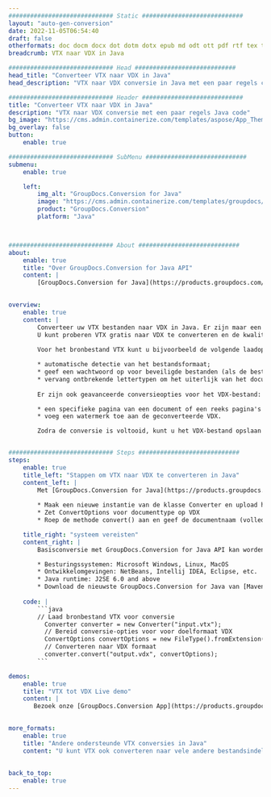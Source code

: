 ```yaml
---
############################# Static ############################
layout: "auto-gen-conversion"
date: 2022-11-05T06:54:40
draft: false
otherformats: doc docm docx dot dotm dotx epub md odt ott pdf rtf tex txt vdx vsdm vsdx vssm vssx vstm vstx vsx vtx xps
breadcrumb: VTX naar VDX in Java

############################# Head ############################
head_title: "Converteer VTX naar VDX in Java"
head_description: "VTX naar VDX conversie in Java met een paar regels code. Converteer meer dan 160 bestandsindelingen met de GroupDocs-documentconversie-API voor Java"

############################# Header ############################
title: "Converteer VTX naar VDX in Java"
description: "VTX naar VDX conversie met een paar regels Java code"
bg_image: "https://cms.admin.containerize.com/templates/aspose/App_Themes/V3/images/bg/header1.png"
bg_overlay: false
button:
    enable: true

############################# SubMenu ############################
submenu:
    enable: true

    left:
        img_alt: "GroupDocs.Conversion for Java"
        image: "https://cms.admin.containerize.com/templates/groupdocs/images/product-logos/90x90-noborder/groupdocs-conversion-java.png"
        product: "GroupDocs.Conversion"
        platform: "Java"



############################# About ############################
about:
    enable: true
    title: "Over GroupDocs.Conversion for Java API"
    content: |
        [GroupDocs.Conversion for Java](https://products.groupdocs.com/conversion/java/) is een geavanceerde conversie-API voor bestandsindelingen voor het converteren tussen populaire afbeeldings- en documentindelingen zoals Microsoft Office, OpenDocument, PDF, HTML, e-mail, CAD. en nog veel meer met slechts een paar regels code. De native API detecteert automatisch de formaten van de originele documenten en biedt veel opties voor het aanpassen van de geconverteerde documenten. Naast de functie om informatie uit een document te extraheren, ondersteunt het standaard ook het cachen van de conversieresultaten naar de lokale schijf. Elk type cacheopslag kan echter worden ondersteund door de juiste interfaces te implementeren - Amazon S3, Dropbox, Google Drive, Windows Azure, Reddis of andere.
    

overview:
    enable: true
    content: |
        Converteer uw VTX bestanden naar VDX in Java. Er zijn maar een paar regels Java code nodig op elk platform naar keuze, zoals Windows, Linux, macOS.
        U kunt proberen VTX gratis naar VDX te converteren en de kwaliteit van de conversieresultaten te evalueren. Naast eenvoudige scripts voor bestandsconversie, kunt u meer geavanceerde opties proberen voor het laden van het VTX-bronbestand en het opslaan van de VDX-uitvoer. 
        
        Voor het bronbestand VTX kunt u bijvoorbeeld de volgende laadopties gebruiken:

        * automatische detectie van het bestandsformaat;
        * geef een wachtwoord op voor beveiligde bestanden (als de bestandsindeling dit ondersteunt);
        * vervang ontbrekende lettertypen om het uiterlijk van het document te behouden.
        
        Er zijn ook geavanceerde conversieopties voor het VDX-bestand:

        * een specifieke pagina van een document of een reeks pagina's converteren;
        * voeg een watermerk toe aan de geconverteerde VDX.

        Zodra de conversie is voltooid, kunt u het VDX-bestand opslaan in uw lokale bestandspad of in opslag van derden, zoals FTP, Amazon S3, Google Drive, Dropbox enz. Let op - om VTX te converteren tot VDX, hoeft u geen extra software te installeren, zoals MS Office, Open Office, Adobe Acrobat Reader etc.


############################# Steps ############################
steps:
    enable: true
    title_left: "Stappen om VTX naar VDX te converteren in Java"
    content_left: |
        Met [GroupDocs.Conversion for Java](https://products.groupdocs.com/conversion/java/) kunnen ontwikkelaars het VTX-bestand eenvoudig converteren naar VDX met een paar regels code.
        
        * Maak een nieuwe instantie van de klasse Converter en upload het bestand VTX met het volledige pad
        * Zet ConvertOptions voor documenttype op VDX
        * Roep de methode convert() aan en geef de documentnaam (volledig pad) en formaat (VDX) door als parameter

    title_right: "systeem vereisten"
    content_right: |
        Basisconversie met GroupDocs.Conversion for Java API kan worden gedaan met slechts een paar regels code. Onze API's worden ondersteund op alle belangrijke platforms en besturingssystemen. Voordat u de onderstaande code uitvoert, moet u ervoor zorgen dat de volgende vereisten op uw systeem zijn geïnstalleerd.

        * Besturingssystemen: Microsoft Windows, Linux, MacOS
        * Ontwikkelomgevingen: NetBeans, Intellij IDEA, Eclipse, etc.
        * Java runtime: J2SE 6.0 and above
        * Download de nieuwste GroupDocs.Conversion for Java van [Maven](https://repository.groupdocs.com/webapp/#/artifacts/browse/tree/General/repo/com/groupdocs/groupdocs-conversion)
         
    code: |
        ```java    
        // Laad bronbestand VTX voor conversie
          Converter converter = new Converter("input.vtx");
          // Bereid conversie-opties voor voor doelformaat VDX
          ConvertOptions convertOptions = new FileType().fromExtension("vdx").getConvertOptions();
          // Converteren naar VDX formaat
          converter.convert("output.vdx", convertOptions);
        ```

demos:
    enable: true
    title: "VTX tot VDX Live demo"
    content: |
       Bezoek onze [GroupDocs.Conversion App](https://products.groupdocs.app/conversion/family) website en probeer VTX naar VDX conversie nu. De gratis demo heeft de volgende voordelen:
          

more_formats:
    enable: true
    title: "Andere ondersteunde VTX conversies in Java"
    content: "U kunt VTX ook converteren naar vele andere bestandsindelingen. Zie de lijst hieronder."
       
       
back_to_top:
    enable: true
---
```

